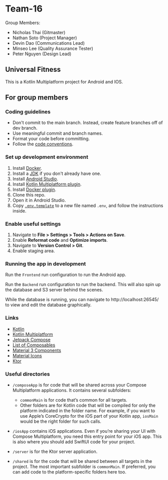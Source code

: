 # Team-16

Group Members:
- Nicholas Thai (Gitmaster)
- Nathan Soto (Project Manager)
- Devin Dao (Communications Lead)
- Minseo Lee (Quality Assurance Tester)
- Peter Nguyen (Design Lead)

## Universal Fitness

This is a Kotlin Multiplatform project for Android and IOS.

## For group members

### Coding guidelines

- Don't commit to the main branch. Instead, create feature branches off of dev branch.
- Use meaningful commit and branch names.
- Format your code before committing.
- Follow the [code conventions](CODE_STYLE.md).

### Set up development environment

1. Install [Docker](https://www.docker.com/).
2. Install a [JDK](https://adoptium.net/temurin/releases/?package=jdk) if you don't already have one.
3. Install [Android Studio](https://developer.android.com/studio).
4. Install [Kotlin Multiplatform plugin](https://plugins.jetbrains.com/plugin/14936-kotlin-multiplatform).
5. Install [Docker plugin](https://plugins.jetbrains.com/plugin/7724-docker).
6. Clone this repo.
7. Open it in Android Studio.
8. Copy [`.env.template`](/.env.template) to a new file named `.env`, and follow the instructions inside.

### Enable useful settings

1. Navigate to **File > Settings > Tools > Actions on Save**.
2. Enable **Reformat code** and **Optimize imports**.
3. Navigate to **Version Control > Git**.
4. Enable staging area.

### Running the app in development

Run the `Frontend` run configuration to run the Android app.

Run the `Backend` run configuration to run the backend. This will also spin up the database and S3 server behind the scenes.

While the database is running, you can navigate to http://localhost:26545/ to view and edit the database graphically.

### Links

- [Kotlin](https://kotlinlang.org/docs/)
- [Kotlin Multiplatform](https://www.jetbrains.com/help/kotlin-multiplatform-dev/)
- [Jetpack Compose](https://developer.android.com/develop/ui/compose/documentation)
- [List of Composables](https://composables.com/)
- [Material 3 Components](https://m3.material.io/components)
- [Material Icons](https://fonts.google.com/icons?icon.set=Material+Icons&icon.style=Filled)
- [Ktor](https://ktor.io/docs/welcome.html)

### Useful directories

* `/composeApp` is for code that will be shared across your Compose Multiplatform applications.
  It contains several subfolders:
  - `commonMain` is for code that’s common for all targets.
  - Other folders are for Kotlin code that will be compiled for only the platform indicated in the folder name.
    For example, if you want to use Apple’s CoreCrypto for the iOS part of your Kotlin app,
    `iosMain` would be the right folder for such calls.

* `/iosApp` contains iOS applications. Even if you’re sharing your UI with Compose Multiplatform, 
  you need this entry point for your iOS app. This is also where you should add SwiftUI code for your project.

* `/server` is for the Ktor server application.

* `/shared` is for the code that will be shared between all targets in the project.
  The most important subfolder is `commonMain`. If preferred, you can add code to the platform-specific folders here too.
